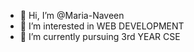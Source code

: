 - 👋 Hi, I’m @Maria-Naveen
- 👀 I’m interested in WEB DEVELOPMENT
- 🌱 I’m currently pursuing 3rd YEAR CSE


<!---
Maria-Naveen/Maria-Naveen is a ✨ special ✨ repository because its `README.md` (this file) appears on your GitHub profile.
You can click the Preview link to take a look at your changes.
--->
